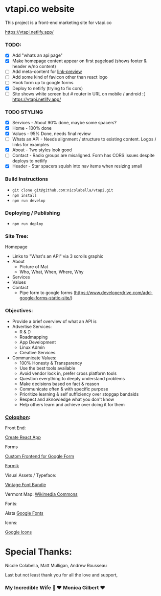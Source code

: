 # vtapi.co website

This project is a front-end marketing site for vtapi.co

https://vtapi.netlify.app/

### TODO:
- [x] Add "whats an api page"
- [x] Make homepage content appear on first pageload (shows footer & header w/no content)
- [ ] Add meta-content for [link-preview](https://andrejgajdos.com/how-to-create-a-link-preview/)
- [ ] Add some kind of favicon other than react logo
- [ ] Hook form up to google forms
- [X] Deploy to netlify (trying to fix cors)
- [ ] Site shows white screen but # router in URL on mobile / android :( https://vtapi.netlify.app/

### TODO STYLING
- [X] Services - About 90% done, maybe some spacers?
- [X] Home - 100% done
- [X] Values - 95% Done, needs final review
- [ ] Whats an API - Needs alignment / structure to existing content. Logos / links for examples
- [X] About - Two styles look good
- [ ] Contact - Radio groups are misaligned. Form has CORS issues despite deploys to netlify
- [X] Header - Star spacers squish into nav items when resizing small

### Build Instructions

 * `git clone git@github.com:nicolabella/vtapi.git`
 * `npm install`
 * `npm run develop`

### Deploying / Publishing
 * `npm run deploy`

### Site Tree:

Homepage
  - Links to "What's an API" via 3 scrolls graphic
  - About
    - Picture of Mat
    - Who, What, When, Where, Why
  - Services
  - Values
  - Contact
    - Pipe form to google forms (https://www.developerdrive.com/add-google-forms-static-site/)

### Objectives:
 - Provide a brief overview of what an API is
 - Advertise Services:
   - R & D
   - Roadmapping
   - App Development
   - Linux Admin
   - Creative Services
 - Communicate Values:
   - 100% Honesty & Transparency
   - Use the best tools available
   - Avoid vendor lock in, prefer cross platform tools
   - Question everything to deeply understand problems
   - Make decisions based on fact & reason
   - Communicate often & with specific purpose
   - Prioritize learning & self sufficiency over stopgap bandaids
   - Respect and aknowledge what you don't know
   - Help others learn and achieve over doing it for them

### [Colophon](https://en.wikipedia.org/wiki/Colophon_(publishing)):

Front End:

[Create React App](https://github.com/facebook/create-react-app)

Forms

[Custom Frontend for Google Form](https://dev.to/utkarshdhiman48/custom-frontend-for-google-form-456l)

[Formik](https://formik.org/docs/overview)

Visual Assets / Typeface:

[Vintage Font Bundle](https://www.heritagetype.com/products/vintage-font-bundle?_pos=2&_sid=f8860d6bb&_ss=r)

Vermont Map:
[Wikimedia Commons](https://commons.wikimedia.org/wiki/File:USA_Vermont_location_map.svg)

Fonts:

Alata [Google Fonts](https://fonts.google.com/specimen/Alata)

Icons:

[Google Icons](https://fonts.google.com/icons)

# Special Thanks:

Nicole Colabella, Matt Mulligan, Andrew Rousseau

Last but not least thank you for all the love and support,

### My Incredible Wife 💍 ❤️ Monica Gilbert ❤️
